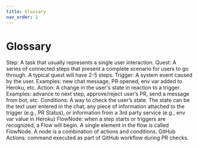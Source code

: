 ```yaml
---
title: Glossary
nav_order: 1
---
```

# Glossary

Step: A task that usually represents a single user interaction.
Quest: A series of connected steps that present a complete scenario for users to go through. A typical quest will have 2-5 steps.
Trigger: A system event caused by the user. Examples: new chat message, PR opened, env var added to Heroku, etc.
Action: A change in the user's state in reaction to a trigger. Examples: advance to next step, approve/reject user’s PR, send a message from bot, etc.
Conditions: A way to check the user’s state. The state can be the text user entered in the chat, any piece of information attached to the trigger (e.g., PR Status), or information from a 3rd party service (e.g., env var value in Heroku)
FlowNode: when a step starts or triggers are recognized, a Flow will begin. A single element in the flow is called FlowNode. A node is a combination of actions and conditions.
GitHub Actions: command executed as part of GitHub workflow during PR checks.
